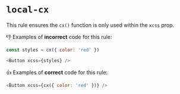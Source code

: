 # `local-cx`

This rule ensures the `cx()` function is only used within the `xcss` prop.

👎 Examples of **incorrect** code for this rule:

```js
const styles = cx({ color: 'red' })

<Button xcss={styles} />
```

👍 Examples of **correct** code for this rule:

```js
<Button xcss={cx({ color: 'red' })} />
```
